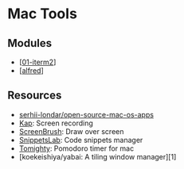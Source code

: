 Mac Tools
===

Modules
---

- [[01-iterm2]]
- [[alfred]]

Resources
---

- [serhii-londar/open-source-mac-os-apps](https://github.com/serhii-londar/open-source-mac-os-apps)
- [Kap](https://github.com/wulkano/kap): Screen recording
- [ScreenBrush](https://apps.apple.com/us/app/screenbrush/id1233965871?mt=12): Draw over screen
- [SnippetsLab](https://www.renfei.org/snippets-lab/): Code snippets manager
- [Tomighty](https://github.com/tomighty/tomighty-osx): Pomodoro timer for mac
- [koekeishiya/yabai: A tiling window manager][1]

<!-- Links -->
[//begin]: # "Autogenerated link references for markdown compatibility"
[01-iterm2]: 01-iterm2.md "iTerm2"
[alfred]: alfred/alfred.md "Alfred"
[//end]: # "Autogenerated link references"

